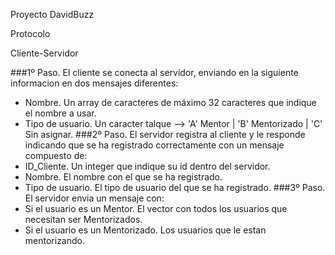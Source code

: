 Proyecto DavidBuzz

Protocolo

Cliente-Servidor

###1º Paso.
El cliente se conecta al servidor, enviando en la siguiente informacion en dos mensajes diferentes:
- Nombre.
	Un array de caracteres de máximo 32 caracteres que indique el nombre a usar.
- Tipo de usuario.
	Un caracter talque --> 'A' Mentor | 'B' Mentorizado | 'C' Sin asignar.
###2º Paso.
El servidor registra al cliente y le responde indicando que se ha registrado correctamente con un mensaje compuesto de:
- ID_Cliente.
	Un integer que indique su id dentro del servidor.
- Nombre.
	El nombre con el que se ha registrado.
- Tipo de usuario.
	El tipo de usuario del que se ha registrado.
###3º Paso.
El servidor envia un mensaje con:
- Si el usuario es un Mentor.
	El vector con todos los usuarios que necesitan ser Mentorizados.
- Si el usuario es un Mentorizado.
	Los usuarios que le estan mentorizando.
